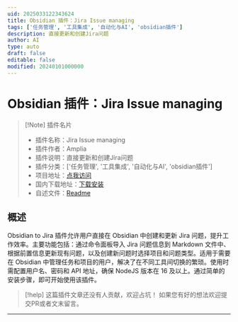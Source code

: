 ```yaml
---
uid: 2025033122343624
title: Obsidian 插件：Jira Issue managing
tags: ['任务管理', '工具集成', '自动化与AI', 'obsidian插件']
description: 直接更新和创建Jira问题
author: AI
type: auto
draft: false
editable: false
modified: 20240101000000
---
```


# Obsidian 插件：Jira Issue managing

> [!Note] 插件名片
> - 插件名称：Jira Issue managing
> - 插件作者：Amplia
> - 插件说明：直接更新和创建Jira问题
> - 插件分类：['任务管理', '工具集成', '自动化与AI', 'obsidian插件']
> - 项目地址：[点我访问](https://github.com/angelperezasenjo/obsidian-to-jira)
> - 国内下载地址：[下载安装](https://pkmer.cn/products/plugin/pluginMarket/?jira-issue-managing)
> - 自述文件：[Readme](https://ghproxy.net/https://raw.githubusercontent.com/angelperezasenjo/obsidian-to-jira/master/README.md)



## 概述

Obsidian to Jira 插件允许用户直接在 Obsidian 中创建和更新 Jira 问题，提升工作效率。主要功能包括：通过命令面板导入 Jira 问题信息到 Markdown 文件中、根据前置信息更新现有问题，以及创建新问题时选择项目和问题类型。适用于需要在 Obsidian 中管理任务和项目的用户，解决了在不同工具间切换的繁琐。使用时需配置用户名、密码和 API 地址，确保 NodeJS 版本在 16 及以上。通过简单的安装步骤，即可开始使用该插件。


> [!help] 
> 这篇插件文章还没有人贡献，欢迎占坑！
> 如果您有好的想法欢迎提交PR或者文末留言。
> 

---



